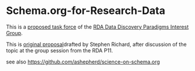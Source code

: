 # Schema.org-for-Research-Data
This is a [proposed task force](https://docs.google.com/document/d/1cuxZGfL0I7dCu8sGcFzlVAKPddggKkbxtcrT7FZgr-I/edit#heading=h.ny0ei71752et) of the [RDA Data Discovery Paradigms Interest Group](https://www.rd-alliance.org/groups/data-discovery-paradigms-ig).

This is [original proposal](https://docs.google.com/document/d/1H6Ns-Te2tKg4sQpqgjPZebNdl_lOgjXLWgb_QggvQEQ/edit#heading=h.ny0ei71752et)drafted by Stephen Richard, after discussion of the topic at the group session from the RDA P11. 

see also https://github.com/ashepherd/science-on-schema.org

